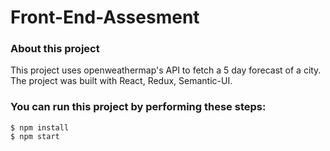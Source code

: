 # Front-End-Assesment
### About this project
This project uses openweathermap's API to fetch a 5 day forecast of a city. The project was built with React, Redux, Semantic-UI.

### You can run this project by performing these steps:
```
$ npm install
$ npm start
```
